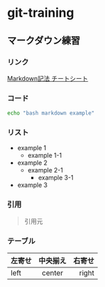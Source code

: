 # git-training

## マークダウン練習

### リンク

[Markdown記法 チートシート](https://qiita.com/Qiita/items/c686397e4a0f4f11683d)

### コード

```bash
echo "bash markdown example"
```

### リスト

- example 1
    - example 1-1
- example 2
    - example 2-1
        - example 3-1
- example 3

### 引用

> 引用元

### テーブル

| 左寄せ | 中央揃え | 右寄せ |
| :- | :-: | -: |
|left|center|right|